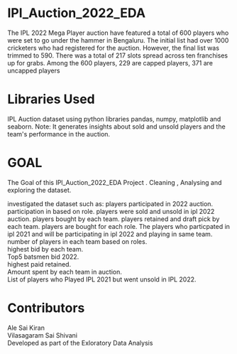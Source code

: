 # IPl_Auction_2022_EDA
 
The IPL 2022 Mega Player auction have featured a total of 600 players who were set to go under the hammer in Bengaluru. The initial list had over 1000 cricketers who had registered for the auction. However, the final list was trimmed to 590. There was a total of 217 slots spread across ten franchises up for grabs. Among the 600 players, 229 are capped players, 371 are uncapped players

# Libraries Used
IPL Auction dataset using python libraries pandas, numpy, matplotlib and seaborn.
Note: It generates insights about sold and unsold players and the team's performance in the auction.

# GOAL
The Goal of this IPl_Auction_2022_EDA Project . Cleaning , Analysing and exploring the dataset.

investigated the dataset such as:
players participated in 2022 auction. 
participation in based on role. 
players were sold and unsold in ipl 2022 auction. 
players bought by each team. 
players retained and draft pick by each team. 
players are bought for each role. 
The players who particpated in ipl 2021 and will be participating in ipl 2022 and playing in same team.   
number of players in each team based on roles.  
highest bid by each team.  
Top5 batsmen bid 2022.  
highest paid retained.  
Amount spent by each team in auction.  
List of players who Played IPL 2021 but went unsold in IPL 2022.  



# Contributors
Ale Sai Kiran                   
Vilasagaram Sai Shivani  
Developed as part of the Exloratory Data Analysis  
